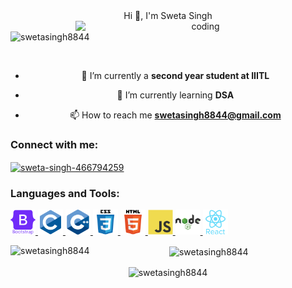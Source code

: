 <center ![logo](https://github.com/swetasingh8844/swetasingh8844/blob/main/positive%20vibes%20(1).png)
<h1 align="center">Hi 👋, I'm Sweta Singh</h1>
<img align="right" alt="coding" width="400" src="https://wisdominfosoft.com/images/innerpages/function-of-node.png">
<p align="left"> <img src="https://komarev.com/ghpvc/?username=swetasingh8844&label=Profile%20views&color=0e75b6&style=flat" alt="swetasingh8844" /> </p>

<p align="left"> <a href="https://twitter.com/" target="blank"><img src="https://img.shields.io/twitter/follow/?logo=twitter&style=for-the-badge" alt="" /></a> </p>

- 🔭 I’m currently a **second year student at IIITL**

- 🌱 I’m currently learning **DSA**

- 📫 How to reach me **swetasingh8844@gmail.com**

<h3 align="left">Connect with me:</h3>
<p align="left">
<a href="https://linkedin.com/in/sweta-singh-466794259" target="blank"><img align="center" src="https://raw.githubusercontent.com/rahuldkjain/github-profile-readme-generator/master/src/images/icons/Social/linked-in-alt.svg" alt="sweta-singh-466794259" height="30" width="40" /></a>
</p>

<h3 align="left">Languages and Tools:</h3>
<p align="left"> <a href="https://getbootstrap.com" target="_blank" rel="noreferrer"> <img src="https://raw.githubusercontent.com/devicons/devicon/master/icons/bootstrap/bootstrap-plain-wordmark.svg" alt="bootstrap" width="40" height="40"/> </a> <a href="https://www.cprogramming.com/" target="_blank" rel="noreferrer"> <img src="https://raw.githubusercontent.com/devicons/devicon/master/icons/c/c-original.svg" alt="c" width="40" height="40"/> </a> <a href="https://www.w3schools.com/cpp/" target="_blank" rel="noreferrer"> <img src="https://raw.githubusercontent.com/devicons/devicon/master/icons/cplusplus/cplusplus-original.svg" alt="cplusplus" width="40" height="40"/> </a> <a href="https://www.w3schools.com/css/" target="_blank" rel="noreferrer"> <img src="https://raw.githubusercontent.com/devicons/devicon/master/icons/css3/css3-original-wordmark.svg" alt="css3" width="40" height="40"/> </a> <a href="https://www.w3.org/html/" target="_blank" rel="noreferrer"> <img src="https://raw.githubusercontent.com/devicons/devicon/master/icons/html5/html5-original-wordmark.svg" alt="html5" width="40" height="40"/> </a> <a href="https://developer.mozilla.org/en-US/docs/Web/JavaScript" target="_blank" rel="noreferrer"> <img src="https://raw.githubusercontent.com/devicons/devicon/master/icons/javascript/javascript-original.svg" alt="javascript" width="40" height="40"/> </a> <a href="https://nodejs.org" target="_blank" rel="noreferrer"> <img src="https://raw.githubusercontent.com/devicons/devicon/master/icons/nodejs/nodejs-original-wordmark.svg" alt="nodejs" width="40" height="40"/> </a> <a href="https://reactjs.org/" target="_blank" rel="noreferrer"> <img src="https://raw.githubusercontent.com/devicons/devicon/master/icons/react/react-original-wordmark.svg" alt="react" width="40" height="40"/> </a> </p>

<p><img align="left" src="https://github-readme-stats.vercel.app/api/top-langs?username=swetasingh8844&show_icons=true&locale=en&layout=compact" alt="swetasingh8844" /></p>

<p>&nbsp;<img align="center" src="https://github-readme-stats.vercel.app/api?username=swetasingh8844&show_icons=true&locale=en" alt="swetasingh8844" /></p>

<p><img align="center" src="https://github-readme-streak-stats.herokuapp.com/?user=swetasingh8844&" alt="swetasingh8844" /></p>
